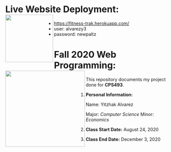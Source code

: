 # Live Website Deployment: <a href="https://fitness-trak.herokuapp.com/"><image align="left" width="150" height="150" src="https://github.com/yitzhakalvarez/FitnessTracker/blob/master/client/src/assets/weight.png"></a>
- https://fitness-trak.herokuapp.com/
- user: alvarezy3
- password: newpaltz


# Fall 2020 Web Programming: <a href="https://github.com/yitzhakalvarez/FitnessTracker"><img align="left" width="250" height="240" src="https://www.newpaltz.edu/media/identity/logos/newpaltzlogo.jpg"></a>

This repository documents my project done for **CPS493**.
1. **Personal Information:**

    Name: Yitzhak Alvarez

    Major: *Computer Science*
    Minor: *Economics*
2. **Class Start Date:** August 24, 2020
3. **Class End Date:** December 3, 2020
